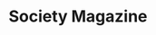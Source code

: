 ---
collection_archive: false
collection_category:
  - Award Winning
  - 'Exhibited Works '
  - Editorial
  - Reportage
  - Conceptual
  - Still Life + Details
  - Color
  - Environments
collection_content: >-
  _Stalking A Serial Killer_ is narrated by quotes taken from detectives,
  residents, family members, witnesses, and survivors as a singular voice of a
  Phoenix neighborhood terrorized by a serial killer. The “Serial Street
  Shooter” has gunned down seven and wounded two. The killings are at random
  from his car and the victims are often in cars, near cars, or exiting their
  car.


  Originally published during the week of the US election for the French
  magazine _Society_ for their ‘America’ issue, this photo essay depicts the
  black and Hispanic neighborhood of Maryvale roamed by the killer, while
  serving as a metaphor for issues plaguing American policy and politics; a lack
  of immigration reform, racial inequity, a shrinking middle class, community
  policing dysfunction, a lack of mental health care and quotidian gun violence.


  Original interview and reporting by Emmanuelle Andreani-Facchin and typeset by
  Juan Carlos Pagan.


  “_The innovative layout of this story allows for both the strengths and the
  weaknesses of visual storytelling to be seen. The subject matter itself is
  shadowy, ephemeral, fitting the form. The images are beautiful, and start to
  create their own context and narrative when only surrounded by quotes — and
  nothing else. It’s a striking way to report on a story — one that tantalizes,
  leading to more questions than answers, and leaves you wanting more._”  

  – Buzzfeed –
collection_cover: 'https://d1sf55qlb7p6hz.cloudfront.net/serial-6.jpg'
collection_cover_mobile: 'https://d1sf55qlb7p6hz.cloudfront.net/verticalcovers-6.jpg'
collection_description: >-
  Published during the 2016 election for French magazine _Society’s_ “America”
  issue. The photo essay depicts the Latino neighborhood plagued by “The Serial
  Street Shooter” while serving as a metaphor for issues in American policy and
  politics: a lack of immigration reform, racial inequity, a shrinking middle
  class, community policing dysfunction, a lack of mental healthcare and
  quotidian gun violence.


  Winner in the _2017 American Photography Annual: AP 33,_ featured by
  _Buzzfeed, Fast Company, Feature Shoot, The Daily Mail,_ and exhibited at the
  Houston Center of Photography.
collection_filter: Commissioned + Stock
collection_hidden: false
collection_meta: Stalking A Serial Killer
collection_preview:
  - 'https://d1sf55qlb7p6hz.cloudfront.net/serial_cover-2.jpg'
  - 'https://d1sf55qlb7p6hz.cloudfront.net/serial_cover-1-1.jpg'
  - 'https://d1sf55qlb7p6hz.cloudfront.net/serial_cover-3.jpg'
  - 'https://d1sf55qlb7p6hz.cloudfront.net/serial_cover-4.jpg'
cover_image: 'https://d1sf55qlb7p6hz.cloudfront.net/social-15.jpg'
date: ''
layout: blocks
logo: ''
navigation_theme: white
px_extra: true
slug: stalking-serial-killer
theme_color: '#9CB8D7'
theme_color_all_works: '#9BC6FF'
title: Society Magazine
collection_awards:
  - content: |-
      **2017**  
      _AP 33: American Photography Annual 33_  
      Best Editorial Series
    template: popup-text-element
collection_exhibition:
  - content: |-
      **2018**  
      _HCP Print Auction, Houston Center for Photography_  
      Houston, TX (Group Show)
    template: popup-text-element
  - content: |-
      **2017**  
      _Sunday Afternoon Artist Show_  
      New York, NY (Group Show)
    template: popup-text-element
collection_blocks:
  - _bookshop_name: collections/media-row-start
    row_alignment: between
  - _bookshop_name: collections/media-element
    block: media-element
    color: '#FAFAFA'
    image: 'https://d1sf55qlb7p6hz.cloudfront.net/serial-2.jpg'
    margin_left: '5'
    margin_right: ''
    margin_y: '200'
    width: '30'
  - _bookshop_name: collections/media-element
    block: media-element
    color: '#FCF4D6'
    image: 'https://d1sf55qlb7p6hz.cloudfront.net/serial-3.jpg'
    margin_right: '5'
    margin_y: '100'
    width: '55'
  - _bookshop_name: collections/media-row
    row_alignment: between
  - _bookshop_name: collections/media-element
    block: media-element
    color: '#F8E9DF'
    image: 'https://d1sf55qlb7p6hz.cloudfront.net/serial-4.jpg'
    margin_left: '10'
    margin_right: '0'
    margin_y: '100'
    width: '45'
  - _bookshop_name: collections/media-element
    block: media-element
    color: '#FAFAFA'
    image: 'https://d1sf55qlb7p6hz.cloudfront.net/serial-5.jpg'
    margin_left: '0'
    margin_right: '10'
    margin_y: '700'
    width: '30'
  - _bookshop_name: collections/media-row
    row_alignment: between
  - _bookshop_name: collections/media-element
    block: media-element
    color: '#D6E6FB'
    image: 'https://d1sf55qlb7p6hz.cloudfront.net/serial-6.jpg'
    margin_left: '15'
    margin_right: ''
    margin_y: '100'
    width: '70'
  - _bookshop_name: collections/media-row
    row_alignment: between
  - _bookshop_name: collections/media-element
    block: media-element
    color: '#DED0DA'
    image: 'https://d1sf55qlb7p6hz.cloudfront.net/serial-8.jpg'
    margin_left: '5'
    margin_y: '100'
    width: '33'
  - _bookshop_name: collections/media-element
    block: media-element
    color: '#FAFAFA'
    image: 'https://d1sf55qlb7p6hz.cloudfront.net/serial-7.jpg'
    margin_left: ''
    margin_right: '20'
    margin_y: '400'
    width: '30'
  - _bookshop_name: collections/media-row
    row_alignment: between
  - _bookshop_name: collections/media-element
    block: media-element
    color: '#FAFAFA'
    image: 'https://d1sf55qlb7p6hz.cloudfront.net/serial-9.jpg'
    margin_left: '15'
    margin_y: '200'
    width: '30'
  - _bookshop_name: collections/media-element
    block: media-element
    color: '#F7EAE1'
    image: 'https://d1sf55qlb7p6hz.cloudfront.net/serial-10.jpg'
    margin_left: ''
    margin_right: ''
    margin_y: '100'
    width: '50'
  - _bookshop_name: collections/media-row
    row_alignment: between
  - _bookshop_name: collections/media-element
    block: media-element
    color: '#FAFAFA'
    image: 'https://d1sf55qlb7p6hz.cloudfront.net/serial-11.jpg'
    margin_left: '5'
    margin_right: '0'
    margin_y: '300'
    width: '25'
  - _bookshop_name: collections/media-element
    block: media-element
    color: '#C8DBE1'
    image: 'https://d1sf55qlb7p6hz.cloudfront.net/serial-12.jpg'
    margin_left: '0'
    margin_right: '5'
    margin_y: '100'
    width: '60'
  - _bookshop_name: collections/media-row
    row_alignment: between
  - _bookshop_name: collections/media-element
    block: media-element
    color: '#FAFAFA'
    image: 'https://d1sf55qlb7p6hz.cloudfront.net/serial-13.jpg'
    margin_left: '10'
    margin_y: '200'
    width: '30'
  - _bookshop_name: collections/media-element
    block: media-element
    color: '#ECE0D5'
    image: 'https://d1sf55qlb7p6hz.cloudfront.net/serial-14.jpg'
    margin_left: ''
    margin_right: '15'
    margin_y: '100'
    width: '40'
  - _bookshop_name: collections/media-row
    row_alignment: between
  - _bookshop_name: collections/media-element
    block: media-element
    color: '#F0DEC9'
    image: 'https://d1sf55qlb7p6hz.cloudfront.net/serial-16.jpg'
    margin_left: '5'
    margin_y: '100'
    width: '55'
  - _bookshop_name: collections/media-element
    block: media-element
    color: '#FAFAFA'
    image: 'https://d1sf55qlb7p6hz.cloudfront.net/serial-15.jpg'
    margin_right: '5'
    margin_y: '400'
    width: '30'
  - _bookshop_name: collections/media-row
    row_alignment: between
  - _bookshop_name: collections/media-element
    block: media-element
    color: '#FAFAFA'
    image: 'https://d1sf55qlb7p6hz.cloudfront.net/serial-17.jpg'
    margin_left: '10'
    margin_y: '300'
    width: '30'
  - _bookshop_name: collections/media-element
    block: media-element
    color: '#DAEBED'
    image: 'https://d1sf55qlb7p6hz.cloudfront.net/serial-18.jpg'
    margin_left: ''
    margin_right: '10'
    margin_y: '100'
    width: '40'
  - _bookshop_name: collections/media-row
    row_alignment: between
  - _bookshop_name: collections/media-element
    block: media-element
    color: '#FAFAFA'
    image: 'https://d1sf55qlb7p6hz.cloudfront.net/serial-19.jpg'
    margin_right: '5'
    margin_y: '100'
    width: '30'
  - _bookshop_name: collections/media-element
    block: media-element
    color: '#F9F0E6'
    image: 'https://d1sf55qlb7p6hz.cloudfront.net/serial-20.jpg'
    margin_left: '5'
    margin_y: '400'
    width: '55'
  - _bookshop_name: collections/media-row
    row_alignment: between
  - _bookshop_name: collections/media-element
    block: media-element
    color: '#FAFAFA'
    image: 'https://d1sf55qlb7p6hz.cloudfront.net/serial-21.jpg'
    margin_left: '10'
    margin_y: '100'
    width: '30'
  - _bookshop_name: collections/media-element
    block: media-element
    color: '#51413A'
    image: 'https://d1sf55qlb7p6hz.cloudfront.net/serial-23.jpg'
    margin_right: '5'
    margin_y: '300'
    width: '45'
  - _bookshop_name: collections/media-row
    row_alignment: between
  - _bookshop_name: collections/media-element
    block: media-element
    color: '#FAFAFA'
    image: 'https://d1sf55qlb7p6hz.cloudfront.net/serial-22.jpg'
    margin_left: '30'
    margin_right: ''
    margin_y: '100'
    width: '40'
  - _bookshop_name: collections/media-row
    row_alignment: between
  - _bookshop_name: collections/media-element
    block: media-element
    color: '#E6DACE'
    image: 'https://d1sf55qlb7p6hz.cloudfront.net/serial-25.jpg'
    margin_left: '5'
    margin_right: '0'
    margin_y: '100'
    width: '90'
  - _bookshop_name: collections/media-row
    row_alignment: between
  - _bookshop_name: collections/media-element
    block: media-element
    color: '#FAFAFA'
    image: 'https://d1sf55qlb7p6hz.cloudfront.net/serial-24.jpg'
    margin_left: '5'
    margin_right: ''
    margin_y: '200'
    width: '30'
  - _bookshop_name: collections/media-element
    block: media-element
    color: '#E9E5E4'
    image: 'https://d1sf55qlb7p6hz.cloudfront.net/serial-26.jpg'
    margin_right: '10'
    margin_y: '100'
    width: '50'
  - _bookshop_name: collections/media-row
    row_alignment: between
  - _bookshop_name: collections/media-element
    block: media-element
    color: '#CDDDD5'
    image: 'https://d1sf55qlb7p6hz.cloudfront.net/serial-28.jpg'
    margin_left: '0'
    margin_y: '100'
    width: '66'
  - _bookshop_name: collections/media-element
    block: media-element
    color: '#FAFAFA'
    image: 'https://d1sf55qlb7p6hz.cloudfront.net/serial-27.jpg'
    margin_left: ''
    margin_y: '500'
    width: '30'
  - _bookshop_name: collections/media-row
    row_alignment: between
  - _bookshop_name: collections/media-element
    block: media-element
    color: '#FAFAFA'
    image: 'https://d1sf55qlb7p6hz.cloudfront.net/serial-30.jpg'
    margin_left: '5'
    margin_right: ''
    margin_y: '200'
    width: '30'
  - _bookshop_name: collections/media-element
    block: media-element
    color: '#F2E7DB'
    image: 'https://d1sf55qlb7p6hz.cloudfront.net/serial-29.jpg'
    margin_left: ''
    margin_right: '15'
    margin_y: '100'
    width: '45'
  - _bookshop_name: collections/media-row
    row_alignment: between
  - _bookshop_name: collections/media-element
    block: media-element
    color: '#E2E9EA'
    image: 'https://d1sf55qlb7p6hz.cloudfront.net/serial-31.jpg'
    margin_left: '15'
    margin_right: ''
    margin_y: '100'
    width: '45'
  - _bookshop_name: collections/media-element
    block: media-element
    color: '#FAFAFA'
    image: 'https://d1sf55qlb7p6hz.cloudfront.net/serial-32.jpg'
    margin_left: ''
    margin_right: '5'
    margin_y: '300'
    width: '30'
  - _bookshop_name: collections/media-row
    row_alignment: between
  - _bookshop_name: collections/media-element
    block: media-element
    color: '#D0EED7'
    image: 'https://d1sf55qlb7p6hz.cloudfront.net/serial-33.jpg'
    margin_left: '35'
    margin_right: ''
    margin_y: '100'
    width: '50'
  - _bookshop_name: collections/media-row
    row_alignment: between
  - _bookshop_name: collections/media-element
    block: media-element
    color: '#FAFAFA'
    image: 'https://d1sf55qlb7p6hz.cloudfront.net/serial-34.jpg'
    margin_left: '10'
    margin_right: ''
    margin_y: '100'
    width: '30'
  - _bookshop_name: collections/media-element
    block: media-element
    color: '#F9C1A3'
    image: 'https://d1sf55qlb7p6hz.cloudfront.net/serial-35.jpg'
    margin_left: '0'
    margin_right: ''
    margin_y: '300'
    width: '55'
  - _bookshop_name: collections/media-row
    row_alignment: between
  - _bookshop_name: collections/media-element
    block: media-element
    color: '#FAFAFA'
    image: 'https://d1sf55qlb7p6hz.cloudfront.net/serial-36.jpg'
    margin_left: '30'
    margin_right: '0'
    margin_y: '100'
    width: '45'
  - _bookshop_name: collections/media-row
    row_alignment: between
  - _bookshop_name: collections/media-element
    block: media-element
    color: '#D6E7EA'
    image: 'https://d1sf55qlb7p6hz.cloudfront.net/serial-37.jpg'
    margin_left: '20'
    margin_right: ''
    margin_y: '100'
    width: '66'
collection_press:
  - content: >-
      [_Buzzfeed_](https://www.buzzfeed.com/gabrielsanchez/incredible-photo-stories-you-absolutely-cant-miss-mar-3?utm_term=.leYqRXGzBr#.itQ6oNpDeb)
    slug: ''
    template: popup-text-element
  - content: >-
      [_Fast
      Company_](https://www.fastcodesign.com/90128233/chilling-photos-of-a-community-in-the-grips-of-a-serial-killer) 
    template: popup-text-element
  - content: >-
      [_Feature
      Shoot_](http://www.featureshoot.com/2017/03/photographer-stalked-serial-killer/)
    template: popup-text-element
  - content: '[_PDN Photo of the Day_](https://potd.pdnonline.com/2017/08/48088/) '
    template: popup-text-element
  - content: >-
      [_The Daily Mail
      UK_](https://www.dailymail.co.uk/news/article-4391718/Stalking-serial-killer.html)
    template: popup-text-element
---